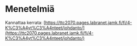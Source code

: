 # Menetelmiä

Kannattaa kerrata: [https://ttc2070.pages.labranet.jamk.fi/fi/4-K%C3%A4yt%C3%A4nteet/johdanto/](https://ttc2070.pages.labranet.jamk.fi/fi/4-K%C3%A4yt%C3%A4nteet/johdanto/)
